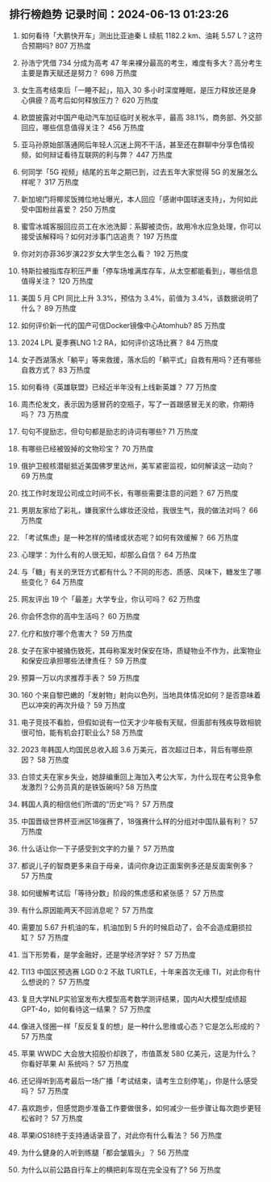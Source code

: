 
## 排行榜趋势 记录时间：2024-06-13 01:23:26
  
  1. 如何看待「大鹏快开车」测出比亚迪秦 L 续航 1182.2 km、油耗 5.57 L？这符合预期吗? 807 万热度
    
  2. 孙浩宁凭借 734 分成为高考 47 年来裸分最高的考生，难度有多大？高分考生主要是靠天赋还是努力？ 698 万热度
    
  3. 女生高考结束后「一睡不起」，陷入 30 多小时深度睡眠，是压力释放还是身心俱疲？高考后如何释放压力？ 620 万热度
    
  4. 欧盟披露对中国产电动汽车加征临时关税水平，最高 38.1%，商务部、外交部回应，哪些信息值得关注？ 456 万热度
    
  5. 亚马孙原始部落通网后年轻人沉迷上网不干活，甚至还在群聊中分享色情视频，如何辩证看待互联网的利与弊？ 447 万热度
    
  6. 何同学「5G 视频」结尾的五年之期已到，过去五年大家觉得 5G 的发展怎么样呢？ 317 万热度
    
  7. 新加坡门将椰浆饭摊位地址曝光，本人回应「感谢中国球迷支持」，为何如此受中国粉丝喜爱？ 250 万热度
    
  8. 蜜雪冰城客服回应员工在水池洗脚：系脚被烫伤，故用冷水应急处理，你可以接受该解释吗？如何对涉事门店追责？ 197 万热度
    
  9. 你对刘亦菲36岁演22岁女大学生怎么看？ 192 万热度
    
  10. 特斯拉被指库存积压严重「停车场堆满库存车，从太空都能看到」，哪些信息值得关注？ 120 万热度
    
  11. 美国 5 月 CPI 同比上升 3.3%，预估为 3.4%，前值为 3.4%，该数据说明了什么？ 89 万热度
    
  12. 如何评价新一代的国产可信Docker镜像中心Atomhub? 85 万热度
    
  13. 2024 LPL 夏季赛LNG 1:2 RA，如何评价这场比赛？ 84 万热度
    
  14. 女子西湖落水「躺平」等来救援，落水后的「躺平式」自救有用吗？还有哪些自救方式？ 83 万热度
    
  15. 如何看待《英雄联盟》已经近半年没有上线新英雄？ 77 万热度
    
  16. 周杰伦发文，表示因为感冒药的空瓶子，写了一首跟感冒无关的歌，你期待吗？ 73 万热度
    
  17. 句句不提励志，但句句都是励志的诗词有哪些? 71 万热度
    
  18. 有哪些已经被毁掉的文物珍宝？ 70 万热度
    
  19. 俄护卫舰核潜艇抵近美国佛罗里达州，美军紧密监视，如何解读这一动向？ 69 万热度
    
  20. 找工作时发现公司成立时间不长，有哪些需要注意的问题？ 67 万热度
    
  21. 男朋友家给了彩礼，嫌我家什么嫁妆还没给，我很生气，我的做法对吗？ 66 万热度
    
  22. 「考试焦虑」是一种怎样的情绪或状态呢？如何有效缓解？ 66 万热度
    
  23. 心理学：为什么有的人很无知，却那么自信？ 64 万热度
    
  24. 与「糖」有关的烹饪方式都有什么？不同的形态、质感、风味下，糖发生了哪些变化？ 64 万热度
    
  25. 网友评出 19 个「最差」大学专业，你认可吗？ 62 万热度
    
  26. 你会怀念你的高中生活吗？ 60 万热度
    
  27. 化疗和放疗哪个危害大？ 59 万热度
    
  28. 女子在家中被捅伤致死，其母称案发时保安在场，质疑物业不作为，此案物业和保安应承担哪些法律责任？ 59 万热度
    
  29. 预算一万以内求推荐手表？ 59 万热度
    
  30. 160 个来自黎巴嫩的「发射物」射向以色列，当地具体情况如何？是否意味着巴以冲突的再次升级？ 59 万热度
    
  31. 电子竞技不看脸，但假如说有一位天才少年极有天赋，但面部有残疾导致相貌很可怕，能有机会打职业么? 58 万热度
    
  32. 2023 年韩国人均国民总收入超 3.6 万美元，首次超过日本，背后有哪些原因？ 58 万热度
    
  33. 白领丈夫在家乡失业，她辞编重回上海加入考公大军，为什么现在考公竞争愈发激烈？公务员真的是铁饭碗吗? 58 万热度
    
  34. 韩国人真的相信他们所谓的“历史”吗？ 57 万热度
    
  35. 中国晋级世界杯亚洲区18强赛了，18强赛什么样的分组对中国队最有利？ 57 万热度
    
  36. 什么话让你一下子感受到文字的力量？ 57 万热度
    
  37. 都说儿子的智商更多来自于母亲，请问你身边正面案例多还是反面案例多？ 57 万热度
    
  38. 如何缓解考试后「等待分数」阶段的焦虑感和紧张感？ 57 万热度
    
  39. 有什么原因能两天不回消息呢？ 57 万热度
    
  40. 需要加 5.67 升机油的车，机油加到 5 升的时候启动了，会不会造成磨损拉缸？ 57 万热度
    
  41. 当下形势看，是学金融好，还是学经济学好？ 57 万热度
    
  42. TI13 中国区预选赛 LGD 0:2 不敌 TURTLE，十年来首次无缘 TI，对此你有什么想说的？ 57 万热度
    
  43. 复旦大学NLP实验室发布大模型高考数学测评结果，国内AI大模型成绩超GPT-4o，如何看待这一结果？ 57 万热度
    
  44. 像进入怪圈一样「反反复复的想」是一种什么思维或心态？它是怎么形成的？ 57 万热度
    
  45. 苹果 WWDC 大会放大招股价却跌了，市值蒸发 580 亿美元，这是为什么？你看好苹果 AI 系统吗？ 57 万热度
    
  46. 还记得听到高考最后一场广播「考试结束，请考生立刻停笔」，你是什么感受吗？ 57 万热度
    
  47. 喜欢跑步，但感觉跑步准备工作要做很多，如何减少一些步骤让每次跑步更轻松省时？ 57 万热度
    
  48. 苹果iOS18终于支持通话录音了，对此你有什么看法？ 56 万热度
    
  49. 为什么健身的人听到练腿「都会皱眉头」？ 56 万热度
    
  50. 为什么以前公路自行车上的横把刹车现在完全没有了? 56 万热度
    